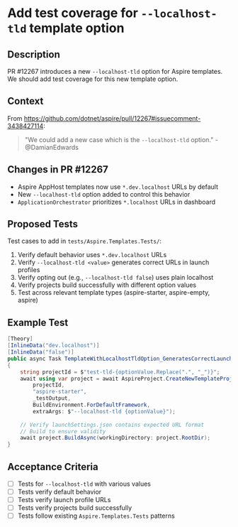 # Add test coverage for `--localhost-tld` template option

## Description
PR #12267 introduces a new `--localhost-tld` option for Aspire templates. We should add test coverage for this new template option.

## Context
From https://github.com/dotnet/aspire/pull/12267#issuecomment-3438427114:
> "We could add a new case which is the `--localhost-tld` option." - @DamianEdwards

## Changes in PR #12267
- Aspire AppHost templates now use `*.dev.localhost` URLs by default
- New `--localhost-tld` option added to control this behavior
- `ApplicationOrchestrator` prioritizes `*.localhost` URLs in dashboard

## Proposed Tests

Test cases to add in `tests/Aspire.Templates.Tests/`:

1. Verify default behavior uses `*.dev.localhost` URLs
2. Verify `--localhost-tld <value>` generates correct URLs in launch profiles
3. Verify opting out (e.g., `--localhost-tld false`) uses plain localhost
4. Verify projects build successfully with different option values
5. Test across relevant template types (aspire-starter, aspire-empty, aspire)

## Example Test

```csharp
[Theory]
[InlineData("dev.localhost")]
[InlineData("false")]
public async Task TemplateWithLocalhostTldOption_GeneratesCorrectLaunchProfile(string optionValue)
{
    string projectId = $"test-tld-{optionValue.Replace(".", "_")}";
    await using var project = await AspireProject.CreateNewTemplateProjectAsync(
        projectId,
        "aspire-starter",
        _testOutput,
        BuildEnvironment.ForDefaultFramework,
        extraArgs: $"--localhost-tld {optionValue}");
    
    // Verify launchSettings.json contains expected URL format
    // Build to ensure validity
    await project.BuildAsync(workingDirectory: project.RootDir);
}
```

## Acceptance Criteria
- [ ] Tests for `--localhost-tld` with various values
- [ ] Tests verify default behavior
- [ ] Tests verify launch profile URLs
- [ ] Tests verify projects build successfully
- [ ] Tests follow existing `Aspire.Templates.Tests` patterns
